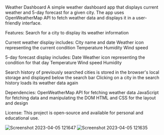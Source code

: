 Weather Dashboard
A simple weather dashboard app that displays current weather and 5-day forecast for a given city. 
The app uses OpenWeatherMap API to fetch weather data and displays it in a user-friendly interface.

Features:
Search for a city to display its weather information

Current weather display includes:
City name and date
Weather icon representing the current condition
Temperature
Humidity
Wind speed

5-day forecast display includes:
Date
Weather icon representing the condition for that day
Temperature
Wind speed
Humidity

Search history of previously searched cities is stored in the browser's local storage and displayed below the search bar
Clicking on a city in the search history loads its weather data again

Dependencies:
OpenWeatherMap API for fetching weather data
JavaScript for fetching data and manipulating the DOM
HTML and CSS for the layout and design

License:
This project is open-source and available for personal and educational use.

![Screenshot 2023-04-05 121647](https://user-images.githubusercontent.com/125297038/230143634-88f2440a-591e-4fe1-84b7-85076062417b.png)
![Screenshot 2023-04-05 121635](https://user-images.githubusercontent.com/125297038/230143658-c2131fae-b728-4f0c-bed6-ba66e4389015.png)

